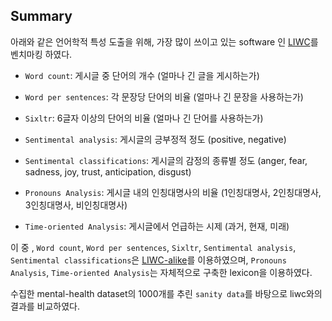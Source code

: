 ## Summary

아래와 같은 언어학적 특성 도출을 위해, 가장 많이 쓰이고 있는 software 인 [LIWC](http://liwc.wpengine.com/)를 벤치마킹 하였다.


- `Word count`: 게시글 중 단어의 개수 (얼마나 긴 글을 게시하는가)

- `Word per sentences`: 각 문장당 단어의 비율 (얼마나 긴 문장을 사용하는가)

- `Sixltr`: 6글자 이상의 단어의 비율 (얼마나 긴 단어를 사용하는가)

- `Sentimental analysis`: 게시글의 긍부정적 정도 (positive, negative)

- `Sentimental classifications`: 게시글의 감정의 종류별 정도  (anger, fear, sadness, joy, trust, anticipation, disgust)

- `Pronouns Analysis`: 게시글 내의 인칭대명사의 비율 (1인칭대명사, 2인칭대명사, 3인칭대명사, 비인칭대명사)

- `Time-oriented Analysis`: 게시글에서 언급하는 시제 (과거, 현재, 미래)


이 중 , `Word count`, `Word per sentences`, `Sixltr`, `Sentimental analysis`, `Sentimental classifications`은 [LIWC-alike](https://rdrr.io/github/kbenoit/LIWCalike/man/liwcalike.html)를 이용하였으며,  `Pronouns Analysis`, `Time-oriented Analysis`는 자체적으로 구축한 lexicon을 이용하였다.

수집한 mental-health dataset의 1000개를 추린 `sanity data`를 바탕으로 liwc와의 결과를 비교하였다.


<br>

